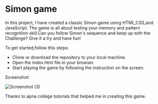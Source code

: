 # Simon game

In this project, I have created a classic Simon game using HTML,CSS,and JavaScript. The game is all about testing your memory and pattern recognition skill.Can you follow Simon's sequence and keep up with the Challenge? Give it a try and have fun!

To get started,follow this steps:
- Clone or download the repository to your local machine.
- Open the index.html file in your browser.
- Start playing the game by following the instruction on the screen.

Screenshot:

![Screenshot (3)](https://github.com/Snehal-A-S/Simon-game/assets/151122441/ecaaf94e-531a-408e-96e0-328de59effdd)

Thanks to apna college tutorials that helped me in creating this game.

